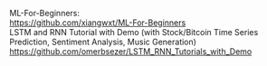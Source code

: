 ML-For-Beginners:  
https://github.com/xiangwxt/ML-For-Beginners  
LSTM and RNN Tutorial with Demo (with Stock/Bitcoin Time Series Prediction, Sentiment Analysis, Music Generation)   
https://github.com/omerbsezer/LSTM_RNN_Tutorials_with_Demo  
